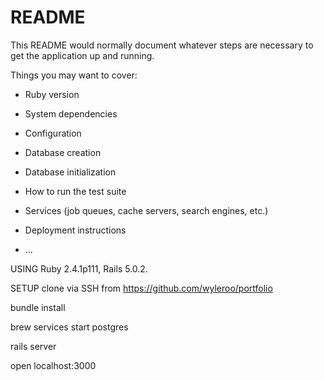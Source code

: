 # README

This README would normally document whatever steps are necessary to get the
application up and running.

Things you may want to cover:

* Ruby version

* System dependencies

* Configuration

* Database creation

* Database initialization

* How to run the test suite

* Services (job queues, cache servers, search engines, etc.)

* Deployment instructions

* ...

USING Ruby 2.4.1p111, Rails 5.0.2.

SETUP
clone via SSH from https://github.com/wyleroo/portfolio

bundle install

brew services start postgres

rails server

open localhost:3000
